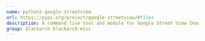 ```yaml
---
name: python2-google-streetview
url: https://pypi.org/project/google-streetview/#files
description: A command line tool and module for Google Street View Image API.
group: blackarch blackarch-misc
---
```

